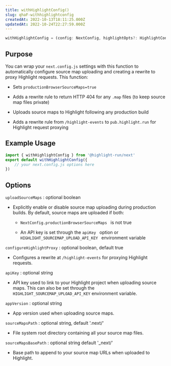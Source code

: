 ```yaml
---
title: withHighlightConfig()
slug: qhaF-withhighlightconfig
createdAt: 2022-10-13T18:11:25.000Z
updatedAt: 2022-10-24T22:27:59.000Z
---
```


```typescript
withHighlightConfig = (config: NextConfig, highlightOpts?: HighlightConfigOptions): NextConfig
```

## Purpose

You can wrap your `next.config.js` settings with this function to automatically configure source map uploading and creating a rewrite to proxy Highlight requests. This function:

-   Sets `productionBrowserSourceMaps=true`

-   Adds a rewrite rule to return HTTP 404 for any `.map` files (to keep source map files private)

-   Uploads source maps to Highlight following any production build

-   Adds a rewrite rule from `/highlight-events` to `pub.highlight.run` for Highlight request proxying

## Example Usage

```javascript
import { withHighlightConfig } from '@highlight-run/next'
export default withHighlightConfig({
	// your next.config.js options here
})
```

## Options

`uploadSourceMaps` : optional boolean

-   Explicitly enable or disable source map uploading during production builds. By default, source maps are uploaded if both:

    -   `NextConfig.productionBrowserSourceMaps ` is not true

    -   An API key is set through the
        `apiKey ` option or
        `HIGHLIGHT_SOURCEMAP_UPLOAD_API_KEY ` environment variable

`configureHighlightProxy` : optional boolean, default true

-   Configures a rewrite at `/highlight-events` for proxying Highlight requests.

`apiKey` : optional string

-   API key used to link to your Highlight project when uploading source maps. This can also be set through the `HIGHLIGHT_SOURCEMAP_UPLOAD_API_KEY` environment variable.

`appVersion` : optional string

-   App version used when uploading source maps.

`sourceMapsPath` : optional string, default '.next/'

-   File system root directory containing all your source map files.

`sourceMapsBasePath` : optional string default '\_next/'

-   Base path to append to your source map URLs when uploaded to Highlight.
